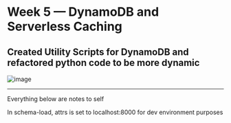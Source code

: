 # Week 5 — DynamoDB and Serverless Caching

  ## Created Utility Scripts for DynamoDB and refactored python code to be more dynamic
  ![image](https://user-images.githubusercontent.com/97846441/227073090-4a611a7d-6698-49db-9c0b-a10a2645570c.png)




--------------------------------------------------
Everything below are notes to self

In schema-load, attrs is set to localhost:8000 for dev environment purposes
